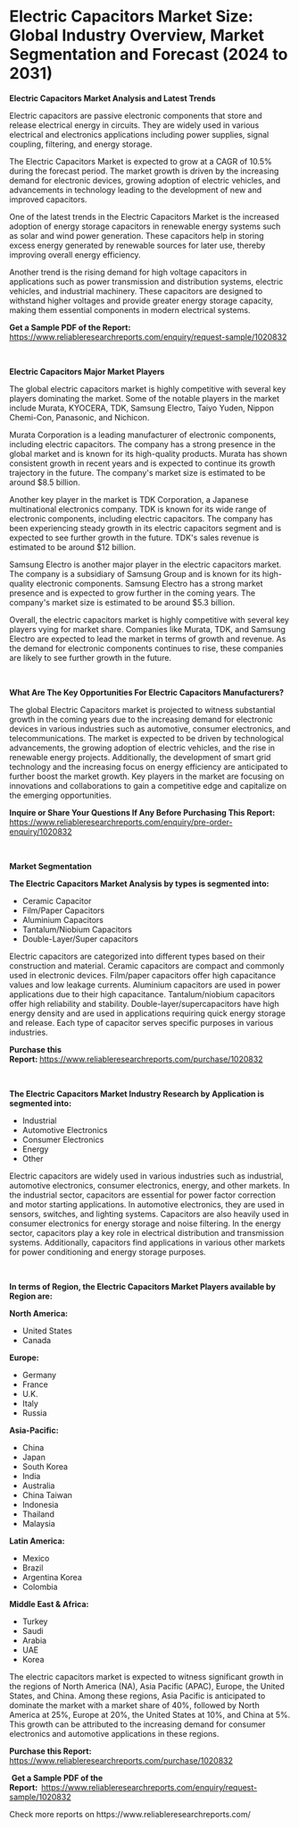 <p><h1>Electric Capacitors Market Size: Global Industry Overview, Market Segmentation and Forecast (2024 to 2031)</h1></p><p><strong>Electric Capacitors Market Analysis and Latest Trends</strong></p>
<p><p>Electric capacitors are passive electronic components that store and release electrical energy in circuits. They are widely used in various electrical and electronics applications including power supplies, signal coupling, filtering, and energy storage.</p><p>The Electric Capacitors Market is expected to grow at a CAGR of 10.5% during the forecast period. The market growth is driven by the increasing demand for electronic devices, growing adoption of electric vehicles, and advancements in technology leading to the development of new and improved capacitors.</p><p>One of the latest trends in the Electric Capacitors Market is the increased adoption of energy storage capacitors in renewable energy systems such as solar and wind power generation. These capacitors help in storing excess energy generated by renewable sources for later use, thereby improving overall energy efficiency.</p><p>Another trend is the rising demand for high voltage capacitors in applications such as power transmission and distribution systems, electric vehicles, and industrial machinery. These capacitors are designed to withstand higher voltages and provide greater energy storage capacity, making them essential components in modern electrical systems.</p></p>
<p><strong>Get a Sample PDF of the Report:&nbsp;</strong> <a href="https://www.reliableresearchreports.com/enquiry/request-sample/1020832">https://www.reliableresearchreports.com/enquiry/request-sample/1020832</a></p>
<p>&nbsp;</p>
<p><strong>Electric Capacitors Major Market Players</strong></p>
<p><p>The global electric capacitors market is highly competitive with several key players dominating the market. Some of the notable players in the market include Murata, KYOCERA, TDK, Samsung Electro, Taiyo Yuden, Nippon Chemi-Con, Panasonic, and Nichicon.</p><p>Murata Corporation is a leading manufacturer of electronic components, including electric capacitors. The company has a strong presence in the global market and is known for its high-quality products. Murata has shown consistent growth in recent years and is expected to continue its growth trajectory in the future. The company's market size is estimated to be around $8.5 billion.</p><p>Another key player in the market is TDK Corporation, a Japanese multinational electronics company. TDK is known for its wide range of electronic components, including electric capacitors. The company has been experiencing steady growth in its electric capacitors segment and is expected to see further growth in the future. TDK's sales revenue is estimated to be around $12 billion.</p><p>Samsung Electro is another major player in the electric capacitors market. The company is a subsidiary of Samsung Group and is known for its high-quality electronic components. Samsung Electro has a strong market presence and is expected to grow further in the coming years. The company's market size is estimated to be around $5.3 billion.</p><p>Overall, the electric capacitors market is highly competitive with several key players vying for market share. Companies like Murata, TDK, and Samsung Electro are expected to lead the market in terms of growth and revenue. As the demand for electronic components continues to rise, these companies are likely to see further growth in the future.</p></p>
<p>&nbsp;</p>
<p><strong>What Are The Key Opportunities For Electric Capacitors Manufacturers?</strong></p>
<p><p>The global Electric Capacitors market is projected to witness substantial growth in the coming years due to the increasing demand for electronic devices in various industries such as automotive, consumer electronics, and telecommunications. The market is expected to be driven by technological advancements, the growing adoption of electric vehicles, and the rise in renewable energy projects. Additionally, the development of smart grid technology and the increasing focus on energy efficiency are anticipated to further boost the market growth. Key players in the market are focusing on innovations and collaborations to gain a competitive edge and capitalize on the emerging opportunities.</p></p>
<p><strong>Inquire or Share Your Questions If Any Before Purchasing This Report:</strong> <a href="https://www.reliableresearchreports.com/enquiry/pre-order-enquiry/1020832">https://www.reliableresearchreports.com/enquiry/pre-order-enquiry/1020832</a></p>
<p>&nbsp;</p>
<p><strong>Market Segmentation</strong></p>
<p><strong>The Electric Capacitors Market Analysis by types is segmented into:</strong></p>
<p><ul><li>Ceramic Capacitor</li><li>Film/Paper Capacitors</li><li>Aluminium Capacitors</li><li>Tantalum/Niobium Capacitors</li><li>Double-Layer/Super capacitors</li></ul></p>
<p><p>Electric capacitors are categorized into different types based on their construction and material. Ceramic capacitors are compact and commonly used in electronic devices. Film/paper capacitors offer high capacitance values and low leakage currents. Aluminium capacitors are used in power applications due to their high capacitance. Tantalum/niobium capacitors offer high reliability and stability. Double-layer/supercapacitors have high energy density and are used in applications requiring quick energy storage and release. Each type of capacitor serves specific purposes in various industries.</p></p>
<p><strong>Purchase this Report:&nbsp;</strong><a href="https://www.reliableresearchreports.com/purchase/1020832">https://www.reliableresearchreports.com/purchase/1020832</a></p>
<p>&nbsp;</p>
<p><strong>The Electric Capacitors Market Industry Research by Application is segmented into:</strong></p>
<p><ul><li>Industrial</li><li>Automotive Electronics</li><li>Consumer Electronics</li><li>Energy</li><li>Other</li></ul></p>
<p><p>Electric capacitors are widely used in various industries such as industrial, automotive electronics, consumer electronics, energy, and other markets. In the industrial sector, capacitors are essential for power factor correction and motor starting applications. In automotive electronics, they are used in sensors, switches, and lighting systems. Capacitors are also heavily used in consumer electronics for energy storage and noise filtering. In the energy sector, capacitors play a key role in electrical distribution and transmission systems. Additionally, capacitors find applications in various other markets for power conditioning and energy storage purposes.</p></p>
<p>&nbsp;</p>
<p><strong>In terms of Region, the Electric Capacitors Market Players available by Region are:</strong></p>
<p>
    <p> <strong> North America: </strong>
        <ul>
            <li>United States</li>
            <li>Canada</li>
        </ul>
        </p> 
    <p> <strong> Europe: </strong>
        <ul>
            <li>Germany</li>
            <li>France</li>
            <li>U.K.</li>
            <li>Italy</li>
            <li>Russia</li>
        </ul>
        </p> 
    <p> <strong> Asia-Pacific: </strong>
        <ul>
            <li>China</li>
            <li>Japan</li>
            <li>South Korea</li>
            <li>India</li>
            <li>Australia</li>
            <li>China Taiwan</li>
            <li>Indonesia</li>
            <li>Thailand</li>
            <li>Malaysia</li>
        </ul>
        </p> 
    <p> <strong> Latin America: </strong>
        <ul>
            <li>Mexico</li>
            <li>Brazil</li>
            <li>Argentina Korea</li>
            <li>Colombia</li>
        </ul>
        </p> 
    <p> <strong> Middle East & Africa: </strong>
        <ul>
            <li>Turkey</li>
            <li>Saudi</li>
            <li>Arabia</li>
            <li>UAE</li>
            <li>Korea</li>
        </ul>
    </p>
    </p>
<p><p>The electric capacitors market is expected to witness significant growth in the regions of North America (NA), Asia Pacific (APAC), Europe, the United States, and China. Among these regions, Asia Pacific is anticipated to dominate the market with a market share of 40%, followed by North America at 25%, Europe at 20%, the United States at 10%, and China at 5%. This growth can be attributed to the increasing demand for consumer electronics and automotive applications in these regions.</p></p>
<p><strong>Purchase this Report: </strong><a href="https://www.reliableresearchreports.com/purchase/1020832">https://www.reliableresearchreports.com/purchase/1020832</a></p>
<p>&nbsp;<strong>Get a Sample PDF of the Report:&nbsp;&nbsp;</strong><a href="https://www.reliableresearchreports.com/enquiry/request-sample/1020832">https://www.reliableresearchreports.com/enquiry/request-sample/1020832</a></p>
<p><strong></strong></p>
<p>Check more reports on https://www.reliableresearchreports.com/</p>